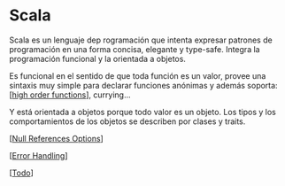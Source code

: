# Scala

Scala es un lenguaje dep rogramación que intenta expresar patrones de programación en una forma concisa, elegante y type-safe. Integra la programación funcional y la orientada a objetos. 

Es funcional en el sentido de que toda función es un valor, provee una sintaxis muy simple para declarar funciones anónimas y además soporta: [[high order functions]], currying...

Y está orientada a objetos porque todo valor es un objeto. Los tipos y los comportamientos de los objetos se describen por clases y traits.

[[Null References Options]]

[[Error Handling]]

[[Todo]]





[//begin]: # "Autogenerated link references for markdown compatibility"
[high order functions]: high-order-functions "High Order Functions"
[Null References Options]: null-references-options "Null References - Options"
[Error Handling]: error-handling "Error Handling"
[Todo]: todo "Todo"
[//end]: # "Autogenerated link references"